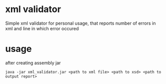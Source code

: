 # xml validator
Simple xml validator for personal usage, that reports number of errors in xml and line in which error occured

# usage 
after creating assembly jar
```
java -jar xml_validator.jar <path to xml file> <path to xsd> <path to output report>
```